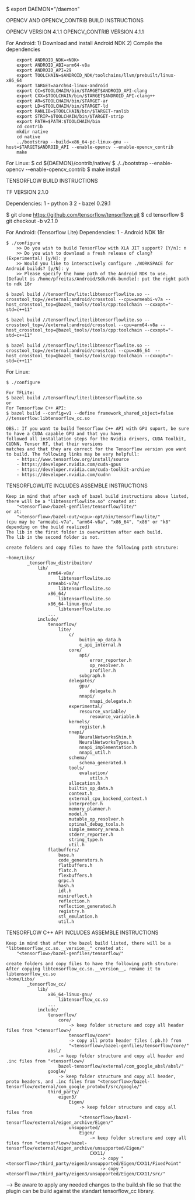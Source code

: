 $ export DAEMON="<ring-project>/daemon"

OPENCV AND OPENCV_CONTRIB BUILD INSTRUCTIONS

OPENCV VERSION 4.1.1
OPENCV_CONTRIB VERSION 4.1.1

For Android:
    1) Download and install Android NDK
    2) Compile the dependencies

        export ANDROID_NDK=<NDK>
        export ANDROID_ABI=arm64-v8a
        export ANDROID_API=29
        export TOOLCHAIN=$ANDROID_NDK/toolchains/llvm/prebuilt/linux-x86_64
        export TARGET=aarch64-linux-android
        export CC=$TOOLCHAIN/bin/$TARGET$ANDROID_API-clang
        export CXX=$TOOLCHAIN/bin/$TARGET$ANDROID_API-clang++
        export AR=$TOOLCHAIN/bin/$TARGET-ar
        export LD=$TOOLCHAIN/bin/$TARGET-ld
        export RANLIB=$TOOLCHAIN/bin/$TARGET-ranlib
        export STRIP=$TOOLCHAIN/bin/$TARGET-strip
        export PATH=$PATH:$TOOLCHAIN/bin
        cd contrib
        mkdir native
        cd native
        ../bootstrap --build=x86_64-pc-linux-gnu --host=$TARGET$ANDROID_API --enable-opencv --enable-opencv_contrib
        make

For Linux:
    $ cd ${DAEMON}/contrib/native/
    $ ./../bootstrap --enable-opencv --enable-opencv_contrib
    $ make install


TENSORFLOW BUILD INSTRUCTIONS

TF VERSION 2.1.0

Dependencies:
    1 - python 3
    2 - bazel 0.29.1

$ git clone https://github.com/tensorflow/tensorflow.git
$ cd tensorflow
$ git checkout -b v2.1.0


For Android: (Tensorflow Lite)
    Dependencies:
        1 - Android NDK 18r

    $ ./configure
        >> Do you wish to build TensorFlow with XLA JIT support? [Y/n]: n
        >> Do you wish to download a fresh release of clang? (Experimental) [y/N]: y
        >> Would you like to interactively configure ./WORKSPACE for Android builds? [y/N]: y
        >> Please specify the home path of the Android NDK to use. [Default is /home/pfreitas/Android/Sdk/ndk-bundle]: put the right path to ndk 18r

    $ bazel build //tensorflow/lite:libtensorflowlite.so --crosstool_top=//external:android/crosstool --cpu=armeabi-v7a --host_crosstool_top=@bazel_tools//tools/cpp:toolchain --cxxopt="-std=c++11"

    $ bazel build //tensorflow/lite:libtensorflowlite.so --crosstool_top=//external:android/crosstool --cpu=arm64-v8a --host_crosstool_top=@bazel_tools//tools/cpp:toolchain --cxxopt="-std=c++11"

    $ bazel build //tensorflow/lite:libtensorflowlite.so --crosstool_top=//external:android/crosstool --cpu=x86_64  --host_crosstool_top=@bazel_tools//tools/cpp:toolchain --cxxopt="-std=c++11"

For Linux:

    $ ./configure

    For TFLite:
    $ bazel build //tensorflow/lite:libtensorflowlite.so
    or
    For Tensorflow C++ API:
    $ bazel build --config=v1 --define framework_shared_object=false //tensorflow:libtensorflow_cc.so
    
    OBS.: If you want to build Tensorflow C++ API with GPU suport, be sure to have a CUDA capable GPU and that you have 
    followed all installation steps for the Nvidia drivers, CUDA Toolkit, CUDNN, Tensor RT, that their versions 
    matches and that they are correct for the Tensorflow version you want to build. The following links may be very helpfull:
        - https://www.tensorflow.org/install/source
        - https://developer.nvidia.com/cuda-gpus
        - https://developer.nvidia.com/cuda-toolkit-archive
        - https://developer.nvidia.com/cudnn


TENSORFLOWLITE INCLUDES ASSEMBLE INSTRUCTIONS

    Keep in mind that after each of bazel build instructions above listed, there will be a "libtensorflowlite.so" created at:
        "<tensorflow>/bazel-genfiles/tensorflow/lite/"
    or at:
        "<tensorflow>/bazel-out/<cpu>-opt/bin/tensorflow/lite/"
    (cpu may be "armeabi-v7a", "arm64-v8a", "x86_64", "x86" or "k8" depending on the build realized)
    The lib in the first folder is overwritten after each build.
    The lib in the second folder is not.

    create folders and copy files to have the following path struture:

    ~home/Libs/
            _tensorflow_distribuiton/
                lib/
                    arm64-v8a/
                        libtensorflowlite.so
                    armeabi-v7a/
                        libtensorflowlite.so
                    x86_64/
                        libtensorflowlite.so
                    x86_64-linux-gnu/
                        libtensorflowlite.so
                    ...
                include/
                    tensorflow/
                        lite/
                            c/
                                buitin_op_data.h
                                c_api_internal.h
                            core/
                                api/
                                    error_reporter.h
                                    op_resolver.h
                                    profiler.h
                                subgraph.h
                            delegates/
                                gpu/
                                    delegate.h
                                nnapi/
                                    nnapi_delegate.h
                            experimental/
                                resource_variable/
                                    resource_variable.h
                            kernels/
                                register.h
                            nnapi/
                                NeuralNetworksShim.h
                                NeuralNetworksTypes.h
                                nnapi_implementation.h
                                nnapi_util.h
                            schema/
                                schema_generated.h
                            tools/
                                evaluation/
                                    utils.h
                            allocation.h
                            builtin_op_data.h
                            context.h
                            external_cpu_backend_context.h
                            interpreter.h
                            memory_planner.h
                            model.h
                            mutable_op_resolver.h
                            optinal_debug_tools.h
                            simple_memory_arena.h
                            stderr_reporter.h
                            string_type.h
                            util.h
                    flatbuffers/
                        base.h
                        code_generators.h
                        flatbuffers.h
                        flatc.h
                        flexbuffers.h
                        grpc.h
                        hash.h
                        idl.h
                        minireflect.h
                        reflection.h
                        reflection_generated.h
                        registry.h
                        stl_emulation.h
                        util.h


TENSORFLOW C++ API INCLUDES ASSEMBLE INSTRUCTIONS

    Keep in mind that after the bazel build listed, there will be a "libtensorflow_cc.so.__version__" created at:
        "<tensorflow>/bazel-genfiles/tensorflow/"

    create folders and copy files to have the following path struture:
    After copying libtensorflow_cc.so.__version__, rename it to libtensorflow_cc.so
    ~home/Libs/
            _tensorflow_cc/
                lib/
                    x86_64-linux-gnu/
                        libtensorflow_cc.so
                    ...
                include/
                    tensorflow/
                        core/
                            -> keep folder structure and copy all header files from "<tensorflow>/
                            tensorflow/core"
                            -> copy all proto header files (.pb.h) from
                            "<tensorflow>/bazel-genfiles/tensorflow/core/"
                    absl/
                        -> keep folder structure and copy all header and .inc files from "<tensorflow>/
                        bazel-tensorflow/external/com_google_absl/absl/"
                    google/
                        -> keep folder structure and copy all header, proto headers, and .inc files from "<tensorflow>/bazel-tensorflow/external/com_google_protobuf/src/google/"
                    third_party/
                        eigen3/
                            Eigen/
                                -> keep folder structure and copy all files from 
                                "<tensorflow>/bazel-tensorflow/external/eigen_archive/Eigen/"
                            unsupported/
                                Eigen/
                                    -> keep folder structure and copy all files from "<tensorflow>/bazel-tensorflow/external/eigen_archive/unsupported/Eigen/"
                                    CXX11/
                                        -> copy "<tensorflow>/third_party/eigen3/unsupported/Eigen/CXX11/FixedPoint"
                                        -> copy "<tensorflow>/third_party/eigen3/unsupported/Eigen/CXX11/src/"

--> Be aware to apply any needed changes to the build.sh file so that the plugin can be build against the standart tensorflow_cc library.
